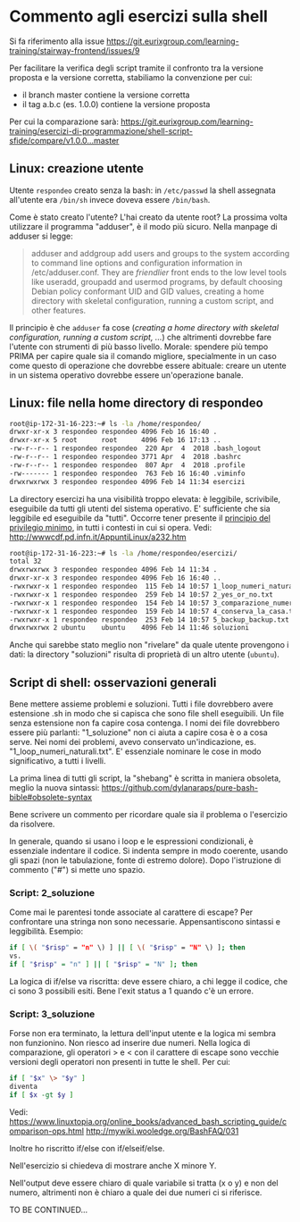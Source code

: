# Commento agli esercizi sulla shell

Si fa riferimento alla issue <https://git.eurixgroup.com/learning-training/stairway-frontend/issues/9>

Per facilitare la verifica degli script tramite il confronto tra la versione proposta e la versione corretta, stabiliamo la convenzione per cui:
* il branch master contiene la versione corretta
* il tag a.b.c (es. 1.0.0) contiene la versione proposta

Per cui la comparazione sarà: https://git.eurixgroup.com/learning-training/esercizi-di-programmazione/shell-script-sfide/compare/v1.0.0...master

## Linux: creazione utente

Utente ```respondeo``` creato senza la bash: in ```/etc/passwd``` la shell assegnata all'utente era ```/bin/sh``` invece doveva essere ```/bin/bash```.

Come è stato creato l'utente? L'hai creato da utente root?
La prossima volta utilizzare il programma "adduser", è il modo più sicuro.
Nella manpage di adduser si legge:

> adduser  and  addgroup add users and groups to the system according to command line options and configuration information in /etc/adduser.conf.  They are *friendlier* front ends to the low level tools like useradd, groupadd and  usermod  programs,  by default choosing Debian policy conformant UID and GID values, creating a home directory with skeletal configuration, running a custom script, and other features.

Il principio è che ```adduser``` fa cose (_creating a home directory with skeletal configuration, running a custom script, ..._) che altrimenti dovrebbe fare l'utente con strumenti di più basso livello.
Morale: spendere più tempo PRIMA per capire quale sia il comando migliore, specialmente in un caso come questo di operazione che dovrebbe essere abituale: creare un utente in un sistema operativo dovrebbe essere un'operazione banale.

## Linux: file nella home directory di respondeo

```bash
root@ip-172-31-16-223:~# ls -la /home/respondeo/
drwxr-xr-x 3 respondeo respondeo 4096 Feb 16 16:40 .
drwxr-xr-x 5 root      root      4096 Feb 16 17:13 ..
-rw-r--r-- 1 respondeo respondeo  220 Apr  4  2018 .bash_logout
-rw-r--r-- 1 respondeo respondeo 3771 Apr  4  2018 .bashrc
-rw-r--r-- 1 respondeo respondeo  807 Apr  4  2018 .profile
-rw------- 1 respondeo respondeo  763 Feb 16 16:40 .viminfo
drwxrwxrwx 3 respondeo respondeo 4096 Feb 14 11:34 esercizi
```

La directory esercizi ha una visibilità troppo elevata: è leggibile, scrivibile, eseguibile da tutti gli utenti del sistema operativo. E' sufficiente che sia leggibile ed eseguibile da "tutti".
Occorre tener presente il [principio del privilegio minimo](https://it.wikipedia.org/wiki/Principio_del_privilegio_minimo), in tutti i contesti in cui si opera.
Vedi: http://wwwcdf.pd.infn.it/AppuntiLinux/a232.htm

```bash
root@ip-172-31-16-223:~# ls -la /home/respondeo/esercizi/
total 32
drwxrwxrwx 3 respondeo respondeo 4096 Feb 14 11:34 .
drwxr-xr-x 3 respondeo respondeo 4096 Feb 16 16:40 ..
-rwxrwxr-x 1 respondeo respondeo  115 Feb 14 10:57 1_loop_numeri_naturali.txt
-rwxrwxr-x 1 respondeo respondeo  259 Feb 14 10:57 2_yes_or_no.txt
-rwxrwxr-x 1 respondeo respondeo  154 Feb 14 10:57 3_comparazione_numeri.txt
-rwxrwxr-x 1 respondeo respondeo  159 Feb 14 10:57 4_conserva_la_casa.txt
-rwxrwxr-x 1 respondeo respondeo  253 Feb 14 10:57 5_backup_backup.txt
drwxrwxrwx 2 ubuntu    ubuntu    4096 Feb 14 11:46 soluzioni
```

Anche qui sarebbe stato meglio non "rivelare" da quale utente provengono i dati: la directory "soluzioni" risulta di proprietà di un altro utente (```ubuntu```).

## Script di shell: osservazioni generali

Bene mettere assieme problemi e soluzioni.
Tutti i file dovrebbero avere estensione .sh in modo che si capisca che sono file shell eseguibili.
Un file senza estensione non fa capire cosa contenga.
I nomi dei file dovrebbero essere più parlanti: "1_soluzione" non ci aiuta a capire cosa è o a cosa serve.
Nei nomi dei problemi, avevo conservato un'indicazione, es. "1_loop_numeri_naturali.txt".
E' essenziale nominare le cose in modo significativo, a tutti i livelli.

La prima linea di tutti gli script, la "shebang" è scritta in maniera obsoleta, meglio la nuova sintassi:
<https://github.com/dylanaraps/pure-bash-bible#obsolete-syntax>

Bene scrivere un commento per ricordare quale sia il problema o l'esercizio da risolvere.

In generale, quando si usano i loop e le espressioni condizionali, è essenziale indentare il codice.
Si indenta sempre in modo coerente, usando gli spazi (non le tabulazione, fonte di estremo dolore).
Dopo l'istruzione di commento ("#") si mette uno spazio.

### Script: 2_soluzione

Come mai le parentesi tonde associate al carattere di escape? Per confrontare una stringa non sono necessarie.
Appensantiscono sintassi e leggibilità.
Esempio:

```bash
if [ \( "$risp" = "n" \) ] || [ \( "$risp" = "N" \) ]; then
vs.
if [ "$risp" = "n" ] || [ "$risp" = "N" ]; then
```

La logica di if/else va riscritta: deve essere chiaro, a chi legge il codice, che ci sono 3 possibili esiti.
Bene l'exit status a 1 quando c'è un errore.

### Script: 3_soluzione

Forse non era terminato, la lettura dell'input utente e la logica mi sembra non funzionino.
Non riesco ad inserire due numeri.
Nella logica di comparazione, gli operatori  > e < con il carattere di escape sono vecchie versioni degli operatori non presenti in tutte le shell.
Per cui:

```bash
if [ "$x" \> "$y" ]
diventa
if [ $x -gt $y ]
```

Vedi:
<https://www.linuxtopia.org/online_books/advanced_bash_scripting_guide/comparison-ops.html>
<http://mywiki.wooledge.org/BashFAQ/031>

Inoltre ho riscritto if/else con if/elseif/else.

Nell'esercizio si chiedeva di mostrare anche X minore Y.

Nell'output deve essere chiaro di quale variabile si tratta (x o y) e non del numero, altrimenti non è chiaro a quale dei due numeri ci si riferisce.

TO BE CONTINUED...
